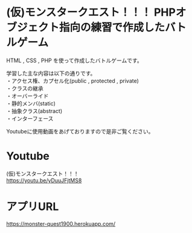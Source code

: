 # (仮)モンスタークエスト！！！ PHPオブジェクト指向の練習で作成したバトルゲーム
HTML , CSS , PHP を使って作成したバトルゲームです。<br>

学習した主な内容は以下の通りです。<br>
・アクセス権、カプセル化(public , protected , private)<br>
・クラスの継承<br>
・オーバーライド<br>
・静的メンバ(static)<br>
・抽象クラス(abstract)<br>
・インターフェース<br>

Youtubeに使用動画をあげておりますので是非ご覧ください。

# Youtube 
(仮)モンスタークエスト！！！<br>
https://youtu.be/yDuuJFjtMS8

# アプリURL
https://monster-quest1900.herokuapp.com/ <br>


